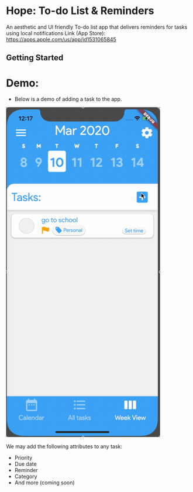 # Hope: To-do List & Reminders

An aesthetic and UI friendly To-do list app that delivers reminders for tasks using local notifications
Link (App Store): https://apps.apple.com/us/app/id1531065845

## Getting Started

# Demo:
- Below is a demo of adding a task to the app.

![](assets/demo.gif)

We may add the following attributes to any task:
  - Priority
  - Due date
  - Reminder
  - Category
  - And more (coming soon)
